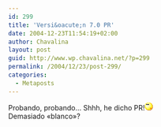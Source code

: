 ```yaml
---
id: 299
title: 'Versi&oacute;n 7.0 PR'
date: 2004-12-23T11:54:19+02:00
author: Chavalina
layout: post
guid: http://www.wp.chavalina.net/?p=299
permalink: /2004/12/23/post-299/
categories:
  - Metaposts
---
```

Probando, probando&#8230; Shhh, he dicho PR!![emo](/imagenes/emoticonos/pensativo.gif)  
Demasiado «blanco»?